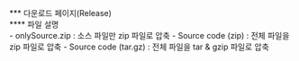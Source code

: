 *** 다운로드 페이지(Release)   
**** 파일 설명   
    - onlySource.zip : 소스 파일만 zip 파일로 압축
    - Source code (zip) : 전체 파일을 zip 파일로 압축
    - Source code (tar.gz) : 전체 파일을 tar & gzip 파일로 압축
